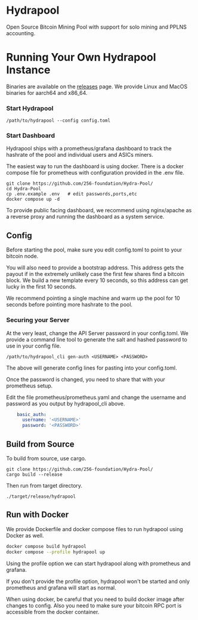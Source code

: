 # Hydrapool

Open Source Bitcoin Mining Pool with support for solo mining and PPLNS
accounting.

# Running Your Own Hydrapool Instance

Binaries are available on the
[releases](https://github.com/256-Foundation/Hydra-Pool/releases)
page. We provide Linux and MacOS binaries for aarch64 and x86_64.

### Start Hydrapool

```
/path/to/hydrapool --config config.toml
```

### Start Dashboard

Hydrapool ships with a prometheus/grafana dashboard to track the
hashrate of the pool and individual users and ASICs miners.

The easiest way to run the dashboard is using docker. There is a
docker compose file for prometheus with configuration provided in the
.env file.

```
git clone https://github.com/256-foundation/Hydra-Pool/
cd Hydra-Pool
cp .env.example .env   # edit passwords,ports,etc
docker compose up -d
```

To provide public facing dashboard, we recommend using nginx/apache as
a reverse proxy and running the dashboard as a system service.

## Config

Before starting the pool, make sure you edit config.toml to point to
your bitcoin node.

You will also need to provide a bootstrap address. This address gets
the payout if in the extremely unlikely case the first few shares find
a bitcoin block. We build a new template every 10 seconds, so this
address can get lucky in the first 10 seconds.

We recommend pointing a single machine and warm up the pool for 10
seconds before pointing more hashrate to the pool.


### Securing your Server

At the very least, change the API Server password in your
config.toml. We provide a command line tool to generate the salt and
hashed password to use in your config file.

```
/path/to/hydrapool_cli gen-auth <USERNAME> <PASSWORD>
```

The above will generate config lines for pasting into your
config.toml.

Once the password is changed, you need to share that with your
prometheus setup.

Edit the file prometheus/prometheus.yaml and change the username and
password as you output by hydrapool_cli above.

```yaml
    basic_auth:
      username: '<USERNAME>'
      password: '<PASSWORD>'

```

## Build from Source

To build from source, use cargo.

```
git clone https://github.com/256-foundation/Hydra-Pool/
cargo build --release
```

Then run from target directory.

```
./target/release/hydrapool
```

## Run with Docker

We provide Dockerfile and docker compose files to run hydrapool using
Docker as well.

```bash
docker compose build hydrapool
docker compose --profile hydrapool up
```

Using the profile option we can start hydrapool along with prometheus
and grafana.

If you don't provide the profile option, hydrapool won't be started
and only prometheus and grafana will start as normal.

When using docker, be careful that you need to build docker image
after changes to config. Also you need to make sure your bitcoin RPC
port is accessible from the docker container.
